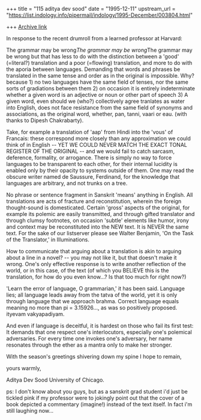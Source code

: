 +++
title = "115 aditya dev sood"
date = "1995-12-11"
upstream_url = "https://list.indology.info/pipermail/indology/1995-December/003804.html"

+++
[Archive link](https://list.indology.info/pipermail/indology/1995-December/003804.html)


In response to the recent drumroll from a learned professor at Harvard:

The grammar may be wrong*The grammar may be wrong*The grammar may be wrong
but that has less to do with the distinction between a 'good' (=literal?) 
translation and a poor (=flowing) translation, and more to do with the 
aporia between languages. Demanding that words and phrases be translated 
in the same tense and order as in the original is impossible. Why? 
because 1) no two languages have the same field of tenses, nor the same 
sorts of gradiations between them 2) on occasion it is entirely 
indeterminate whether a given word is an adjective or noun or other part 
of speech 3) A given word, even should we (who?) collectively agree 
tranlates as water into English, does not face resistance from the same 
field of synonyms and associations, as the original word, whether, pan, 
tanni, vaari or eau. (with thanks to Dipesh Chakrabarty).

Take, for example a translation of 'aap' from Hindi into the 'vous' of
Francais: these correspond more closely than any approximation we could
think of in English -- YET WE COULD NEVER MATCH THE EXACT TONAL REGISTER
OF THE ORIGINAL -- and we would fail to catch sarcasm, deference,
formality, or arrogance. There is simply no way to force languages to be
transparent to each other, for their internal lucidity is enabled only by
their opacity to systems outside of them. One may read the obscure writer
named de Saussure, Ferdinand, for the knowledge that languages are
arbitrary, and not trunks on a tree. 

No phrase or sentence fragment in Sanskrit 'means' anything in English. 
All translations are acts of fracture and reconstitution, wherein the
foreign thought-sound is domesticated. Certain 'gross' aspects of the
original, for example its polemic are easily transmitted, and through
gifted translator and through clumsy footnotes, on occasion 'subtle'
elements like humor, irony and context may be reconstituted into the NEW
text. It is NEVER the same text. For the sake of our listserver please see
Walter Benjamin, 'On the Task of the Translator,' in Illuminations. 

How to communicate that arguing about a translation is akin to arguing 
about a line in a novel? -- you may not like it, but that doesn't make it 
wrong. One's only effective response is to write another reflection of 
the world, or in this case, of the text (of which you BELIEVE this is the 
translation, for how do you even know...? Is that too much for right now?)

'Learn the error of language, O grammarian,' it has been said. Language
lies; all language leads away from the tatva of the world, yet it is only
through language that we approach brahma. Correct language equals meaning no 
more than pi = 3.15926..., as was so positively proposed. ityevam 
vakyapadiyam.

And even if language is deceitful, it is hardest on those who fail its 
first test: It demands that one respect one's interlocutors, especially 
one's polemical adversaries. For every time one invokes one's adversary, her 
name resonates through the ether as a mantra only to make her stronger. 

With the season's greetings shivering down my spine I hope to remain,

yours warmly,

Aditya Dev Sood
University of Chicago.

ps: I don't know about you guys, but as a sanskrit grad student i'd just
be tickled pink if my professor were to jokingly point out that the cover
of a book depicted a commentary (imagine!) instead of the text itself. In
fact i'm still laughing now... 






